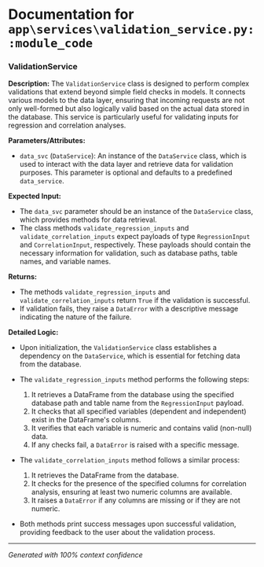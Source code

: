 # Documentation for `app\services\validation_service.py::module_code`

### ValidationService

**Description:**
The `ValidationService` class is designed to perform complex validations that extend beyond simple field checks in models. It connects various models to the data layer, ensuring that incoming requests are not only well-formed but also logically valid based on the actual data stored in the database. This service is particularly useful for validating inputs for regression and correlation analyses.

**Parameters/Attributes:**
- `data_svc` (`DataService`): An instance of the `DataService` class, which is used to interact with the data layer and retrieve data for validation purposes. This parameter is optional and defaults to a predefined `data_service`.

**Expected Input:**
- The `data_svc` parameter should be an instance of the `DataService` class, which provides methods for data retrieval. 
- The class methods `validate_regression_inputs` and `validate_correlation_inputs` expect payloads of type `RegressionInput` and `CorrelationInput`, respectively. These payloads should contain the necessary information for validation, such as database paths, table names, and variable names.

**Returns:**
- The methods `validate_regression_inputs` and `validate_correlation_inputs` return `True` if the validation is successful.
- If validation fails, they raise a `DataError` with a descriptive message indicating the nature of the failure.

**Detailed Logic:**
- Upon initialization, the `ValidationService` class establishes a dependency on the `DataService`, which is essential for fetching data from the database.
- The `validate_regression_inputs` method performs the following steps:
  1. It retrieves a DataFrame from the database using the specified database path and table name from the `RegressionInput` payload.
  2. It checks that all specified variables (dependent and independent) exist in the DataFrame's columns.
  3. It verifies that each variable is numeric and contains valid (non-null) data.
  4. If any checks fail, a `DataError` is raised with a specific message.
  
- The `validate_correlation_inputs` method follows a similar process:
  1. It retrieves the DataFrame from the database.
  2. It checks for the presence of the specified columns for correlation analysis, ensuring at least two numeric columns are available.
  3. It raises a `DataError` if any columns are missing or if they are not numeric.
  
- Both methods print success messages upon successful validation, providing feedback to the user about the validation process.

---
*Generated with 100% context confidence*
